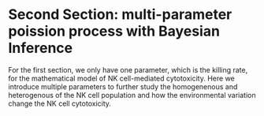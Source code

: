 # Second Section: multi-parameter poission process with Bayesian Inference

For the first section, we only have one parameter, which is the killing rate, for the mathematical model of NK cell-mediated cytotoxicity. Here we introduce multiple parameters to further study the homogenenous and heterogenous of the NK cell population and how the environmental variation change the NK cell cytotoxicity.
